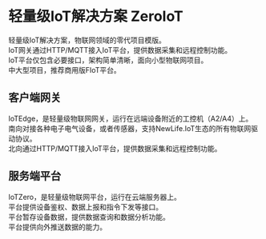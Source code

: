 ﻿# 轻量级IoT解决方案 ZeroIoT
轻量级IoT解决方案，物联网领域的零代项目模版。  
IoT网关通过HTTP/MQTT接入IoT平台，提供数据采集和远程控制功能。  
IoT平台仅包含必要接口，架构简单清晰，面向小型物联网项目。  
中大型项目，推荐商用版FIoT平台。  

## 客户端网关
IoTEdge，是轻量级物联网网关，运行在远端设备附近的工控机（A2/A4）上。  
南向对接各种电子电气设备，或者传感器，支持NewLife.IoT生态的所有物联网驱动协议。  
北向通过HTTP/MQTT接入IoT平台，提供数据采集和远程控制功能。  

## 服务端平台
IoTZero，是轻量级物联网平台，运行在云端服务器上。  
平台提供设备鉴权、数据上报和指令下发等接口。  
平台暂存设备数据，提供数据查询和数据分析功能。  
平台提供向外推送数据的能力。  
